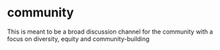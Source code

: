# community
This is meant to be a broad discussion channel for the community with a focus on diversity, equity and community-building
